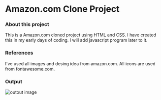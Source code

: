 # Amazon.com Clone Project
### About this project
This is a Amazon.com cloned project using HTML and CSS. I have created this in my early days of coding. I will add javascript program later to it. 
### References
I've used all images and desing idea from amazon.com. All icons are used from fontawesome.com.
### Output
![outout image](https://github.com/priyanshukanji-10/Amazon-Clone/blob/a4eb22650664900361c83439936a625e2a1b65e3/readme-images/Screenshot%20(46).png=250x250)